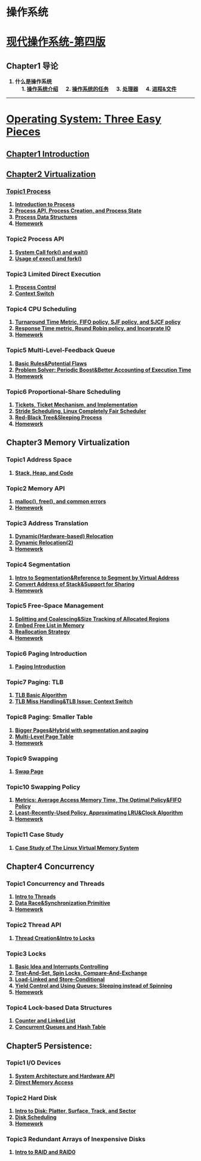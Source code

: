 # 操作系统

# <strong> [现代操作系统-第四版]()
## Chapter1 导论
1. 什么是操作系统 <br>
&emsp; 1. [操作系统介绍](https://github.com/KingArthur0205/Operarting-System/blob/main/%E7%8E%B0%E4%BB%A3%E6%93%8D%E4%BD%9C%E7%B3%BB%E7%BB%9F%E7%AC%94%E8%AE%B0/Ch1%20%E5%AF%BC%E8%AE%BA/%E3%80%90OS%E3%80%91Day_1.pdf)
&emsp; 2. [操作系统的任务](https://github.com/KingArthur0205/Operarting-System/blob/main/%E7%8E%B0%E4%BB%A3%E6%93%8D%E4%BD%9C%E7%B3%BB%E7%BB%9F%E7%AC%94%E8%AE%B0/Ch1%20%E5%AF%BC%E8%AE%BA/%E3%80%90OS%E3%80%91Day2.pdf)
&emsp; 3. [处理器](https://github.com/KingArthur0205/Operarting-System/blob/main/%E7%8E%B0%E4%BB%A3%E6%93%8D%E4%BD%9C%E7%B3%BB%E7%BB%9F%E7%AC%94%E8%AE%B0/Ch1%20%E5%AF%BC%E8%AE%BA/%E3%80%90OS%E3%80%91Day3.pdf)
&emsp; 4. [进程&文件](https://github.com/KingArthur0205/Operarting-System/blob/main/%E7%8E%B0%E4%BB%A3%E6%93%8D%E4%BD%9C%E7%B3%BB%E7%BB%9F%E7%AC%94%E8%AE%B0/Ch1%20%E5%AF%BC%E8%AE%BA/%E3%80%90OS%E3%80%91Day4.pdf)
<hr>
  
# <strong> [Operating System: Three Easy Pieces](https://pages.cs.wisc.edu/~remzi/OSTEP/)
## [Chapter1 Introduction](https://github.com/KingArthur0205/Operarting-System/blob/main/Operating%20System_Three%20Easy%20Pieces%20Note/Ch1%20Introduction/%E3%80%90OS%E3%80%91Day6.pdf)
## [Chapter2 Virtualization](https://github.com/KingArthur0205/Operarting-System/tree/main/Operating%20System_Three%20Easy%20Pieces%20Note/Ch2%20Virtualization/Topic%201%20Process)
### [Topic1 Process](https://github.com/KingArthur0205/Operarting-System/tree/main/Operating%20System_Three%20Easy%20Pieces%20Note/Ch2%20Virtualization/Topic%201%20Process)
1. [Introduction to Process](https://github.com/KingArthur0205/Operarting-System/blob/main/Operating%20System_Three%20Easy%20Pieces%20Note/Ch2%20Virtualization/Topic%201%20Process/%E3%80%90OS%E3%80%91Day6(2).pdf)
2. [Process API, Process Creation, and Process State](https://github.com/KingArthur0205/Operarting-System/blob/main/Operating%20System_Three%20Easy%20Pieces%20Note/Ch2%20Virtualization/Topic%201%20Process/%E3%80%90OS%E3%80%91Day7.pdf)
3. [Process Data Structures](https://github.com/KingArthur0205/Operarting-System/blob/main/Operating%20System_Three%20Easy%20Pieces%20Note/Ch2%20Virtualization/Topic%201%20Process/%E3%80%90OS%E3%80%91Day7\(2%EF%BC%89.pdf)
4. [Homework](https://github.com/KingArthur0205/Operarting-System/blob/main/Operating%20System_Three%20Easy%20Pieces%20Note/Ch2%20Virtualization/Topic%201%20Process/%E3%80%90OS%E3%80%91Day7(3).pdf)
### Topic2 Process API
1. [System Call fork() and wait()](https://github.com/KingArthur0205/Operarting-System/blob/main/Operating%20System_Three%20Easy%20Pieces%20Note/Ch2%20Virtualization/Topic%202%20Process%20API/%E3%80%90OS%E3%80%91Day8.pdf)
2. [Usage of exec() and fork()](https://github.com/KingArthur0205/Operarting-System/blob/main/Operating%20System_Three%20Easy%20Pieces%20Note/Ch2%20Virtualization/Topic%202%20Process%20API/%E3%80%90OS%E3%80%91Day8(2).pdf)
### Topic3 Limited Direct Execution
1. [Process Control](https://github.com/KingArthur0205/Operarting-System/blob/main/Operating%20System_Three%20Easy%20Pieces%20Note/Ch2%20Virtualization/Topic%203%20Limited%20Direct%20Execution/%E3%80%90OS%E3%80%91Day10.pdf)
2. [Context Switch](https://github.com/KingArthur0205/Operarting-System/blob/main/Operating%20System_Three%20Easy%20Pieces%20Note/Ch2%20Virtualization/Topic%203%20Limited%20Direct%20Execution/%E3%80%90OS%E3%80%91Day11.pdf)
### Topic4 CPU Scheduling
1. [Turnaround Time Metric, FIFO policy, SJF policy, and SJCF policy](https://github.com/KingArthur0205/Operarting-System/blob/main/Operating%20System_Three%20Easy%20Pieces%20Note/Ch2%20Virtualization/Topic%204%20CPU%20Scheduling/%E3%80%90OS%E3%80%91Day12.pdf)
2. [Response Time metric, Round Robin policy, and Incorprate IO](https://github.com/KingArthur0205/Operarting-System/blob/main/Operating%20System_Three%20Easy%20Pieces%20Note/Ch2%20Virtualization/Topic%204%20CPU%20Scheduling/%E3%80%90OS%E3%80%91Day12(2).pdf)
3. [Homework](https://github.com/KingArthur0205/Operarting-System/blob/main/Operating%20System_Three%20Easy%20Pieces%20Note/Ch2%20Virtualization/Topic%204%20CPU%20Scheduling/%E3%80%90OS%E3%80%91Day12(3).pdf)
### Topic5 Multi-Level-Feedback Queue
1. [Basic Rules&Potential Flaws](https://github.com/KingArthur0205/Operarting-System/blob/main/Operating%20System_Three%20Easy%20Pieces%20Note/Ch2%20Virtualization/Topic%205%20Multi-Level-Feedback%20Queue/%E3%80%90OS%E3%80%91Day13.pdf)
2. [Problem Solver: Periodic Boost&Better Accounting of Execution Time](https://github.com/KingArthur0205/Operarting-System/blob/main/Operating%20System_Three%20Easy%20Pieces%20Note/Ch2%20Virtualization/Topic%205%20Multi-Level-Feedback%20Queue/%E3%80%90OS%E3%80%91Day13(2).pdf)
3. [Homework](https://github.com/KingArthur0205/Operarting-System/blob/main/Operating%20System_Three%20Easy%20Pieces%20Note/Ch2%20Virtualization/Topic%205%20Multi-Level-Feedback%20Queue/%E3%80%90OS%E3%80%91Day13(3).pdf)
### Topic6 Proportional-Share Scheduling
1. [Tickets, Ticket Mechanism, and Implementation](https://github.com/KingArthur0205/Operarting-System/blob/main/Operating%20System_Three%20Easy%20Pieces%20Note/Ch2%20Virtualization/Topic%206%20Proportional-Share%20Scheduling/%E3%80%90OS%E3%80%91Day14.pdf)
2. [Stride Scheduling, Linux Completely Fair Scheduler](https://github.com/KingArthur0205/Operarting-System/blob/main/Operating%20System_Three%20Easy%20Pieces%20Note/Ch2%20Virtualization/Topic%206%20Proportional-Share%20Scheduling/%E3%80%90OS%E3%80%91Day15.pdf)
3. [Red-Black Tree&Sleeping Process](https://github.com/KingArthur0205/Operarting-System/blob/main/Operating%20System_Three%20Easy%20Pieces%20Note/Ch2%20Virtualization/Topic%206%20Proportional-Share%20Scheduling/%E3%80%90OS%E3%80%91Day15(2).pdf)
4. [Homework](https://github.com/KingArthur0205/Operarting-System/blob/main/Operating%20System_Three%20Easy%20Pieces%20Note/Ch2%20Virtualization/Topic%206%20Proportional-Share%20Scheduling/%E3%80%90OS%E3%80%91Day15(3).pdf)
## Chapter3 Memory Virtualization
### Topic1 Address Space
1. [Stack, Heap, and Code](https://github.com/KingArthur0205/Operarting-System/blob/main/Operating%20System_Three%20Easy%20Pieces%20Note/Ch3%20Memory%20Virtualization/Topic1%20Address%20Space/%E3%80%90OS%E3%80%91Day16.pdf)
### Topic2 Memory API
1. [malloc(), free(), and common errors](https://github.com/KingArthur0205/Operarting-System/blob/main/Operating%20System_Three%20Easy%20Pieces%20Note/Ch3%20Memory%20Virtualization/Topic2%20Memory%20API/%E3%80%90OS%E3%80%91Day17.pdf)
2. [Homework](https://github.com/KingArthur0205/Operarting-System/blob/main/Operating%20System_Three%20Easy%20Pieces%20Note/Ch3%20Memory%20Virtualization/Topic2%20Memory%20API/%E3%80%90OS%E3%80%91Day17(2).pdf)
### Topic3 Address Translation
1. [Dynamic(Hardware-based) Relocation](https://github.com/KingArthur0205/Operarting-System/blob/main/Operating%20System_Three%20Easy%20Pieces%20Note/Ch3%20Memory%20Virtualization/Topic3%20Address%20Translation/%E3%80%90OS%E3%80%91Day17(3).pdf)
2. [Dynamic Relocation(2)](https://github.com/KingArthur0205/Operarting-System/blob/main/Operating%20System_Three%20Easy%20Pieces%20Note/Ch3%20Memory%20Virtualization/Topic3%20Address%20Translation/%E3%80%90OS%E3%80%91Day18.pdf)
3. [Homework](https://github.com/KingArthur0205/Operarting-System/blob/main/Operating%20System_Three%20Easy%20Pieces%20Note/Ch3%20Memory%20Virtualization/Topic3%20Address%20Translation/%E3%80%90OS%E3%80%91Day18(2).pdf)
### Topic4 Segmentation
1. [Intro to Segmentation&Reference to Segment by Virtual Address](https://github.com/KingArthur0205/Operarting-System/blob/main/Operating%20System_Three%20Easy%20Pieces%20Note/Ch3%20Memory%20Virtualization/Topic4%20Segmentation/%E3%80%90OS%E3%80%91Day19.pdf)
2. [Convert Address of Stack&Support for Sharing](https://github.com/KingArthur0205/Operarting-System/blob/main/Operating%20System_Three%20Easy%20Pieces%20Note/Ch3%20Memory%20Virtualization/Topic4%20Segmentation/%E3%80%90OS%E3%80%91Day19(2).pdf)
3. [Homework](https://github.com/KingArthur0205/Operarting-System/blob/main/Operating%20System_Three%20Easy%20Pieces%20Note/Ch3%20Memory%20Virtualization/Topic4%20Segmentation/%E3%80%90OS%E3%80%91Day19(3).pdf)
### Topic5 Free-Space Management
1. [Splitting and Coalescing&Size Tracking of Allocated Regions](https://github.com/KingArthur0205/Operarting-System/blob/main/Operating%20System_Three%20Easy%20Pieces%20Note/Ch3%20Memory%20Virtualization/Topic5%20Free-Space%20Management/%E3%80%90OS%E3%80%91Day20.pdf)
2. [Embed Free List in Memory](https://github.com/KingArthur0205/Operarting-System/blob/main/Operating%20System_Three%20Easy%20Pieces%20Note/Ch3%20Memory%20Virtualization/Topic5%20Free-Space%20Management/%E3%80%90OS%E3%80%91Day20(2).pdf)
3. [Reallocation Strategy](https://github.com/KingArthur0205/Operarting-System/blob/main/Operating%20System_Three%20Easy%20Pieces%20Note/Ch3%20Memory%20Virtualization/Topic5%20Free-Space%20Management/%E3%80%90OS%E3%80%91Day20(3).pdf)
4. [Homework](https://github.com/KingArthur0205/Operarting-System/blob/main/Operating%20System_Three%20Easy%20Pieces%20Note/Ch3%20Memory%20Virtualization/Topic5%20Free-Space%20Management/%E3%80%90OS%E3%80%91Day20(4).pdf)
### Topic6 Paging Introduction
1. [Paging Introduction](https://github.com/KingArthur0205/Operarting-System/blob/main/Operating%20System_Three%20Easy%20Pieces%20Note/Ch3%20Memory%20Virtualization/Topic6%20Paging_Introduction/%E3%80%90OS%E3%80%91Day21.pdf)
### Topic7 Paging: TLB
1. [TLB Basic Algorithm](https://github.com/KingArthur0205/Operarting-System/blob/main/Operating%20System_Three%20Easy%20Pieces%20Note/Ch3%20Memory%20Virtualization/Topic7%20Paging_TLB/%E3%80%90OS%E3%80%91Day23.pdf)
2. [TLB Miss Handling&TLB Issue: Context Switch](https://github.com/KingArthur0205/Operarting-System/blob/main/Operating%20System_Three%20Easy%20Pieces%20Note/Ch3%20Memory%20Virtualization/Topic7%20Paging_TLB/%E3%80%90OS%E3%80%91Day23(2).pdf)
### Topic8 Paging: Smaller Table
1. [Bigger Pages&Hybrid with segmentation and paging](https://github.com/KingArthur0205/Operarting-System/blob/main/Operating%20System_Three%20Easy%20Pieces%20Note/Ch3%20Memory%20Virtualization/Topic8%20Smaller%20Page%20Tables/%E3%80%90OS%E3%80%91Day24.pdf)
2. [Multi-Level Page Table](https://github.com/KingArthur0205/Operarting-System/blob/main/Operating%20System_Three%20Easy%20Pieces%20Note/Ch3%20Memory%20Virtualization/Topic8%20Smaller%20Page%20Tables/%E3%80%90OS%E3%80%91Day24(2).pdf)  
3. [Homework](https://github.com/KingArthur0205/Operarting-System/blob/main/Operating%20System_Three%20Easy%20Pieces%20Note/Ch3%20Memory%20Virtualization/Topic8%20Smaller%20Page%20Tables/%E3%80%90OS%E3%80%91Day24(3).pdf)
### Topic9 Swapping
1. [Swap Page](https://github.com/KingArthur0205/Operarting-System/blob/main/Operating%20System_Three%20Easy%20Pieces%20Note/Ch3%20Memory%20Virtualization/Topic9%20Swapping/%E3%80%90OS%E3%80%91Day26.pdf)
### Topic10 Swapping Policy
1. [Metrics: Average Access Memory Time, The Optimal Policy&FIFO Policy](https://github.com/KingArthur0205/Operarting-System/blob/main/Operating%20System_Three%20Easy%20Pieces%20Note/Ch3%20Memory%20Virtualization/Topic9%20Swapping/%E3%80%90OS%E3%80%91Day26.pdf)
2. [Least-Recently-Used Policy, Approximating LRU&Clock Algorithm](https://github.com/KingArthur0205/Operarting-System/blob/main/Operating%20System_Three%20Easy%20Pieces%20Note/Ch3%20Memory%20Virtualization/Topic10%20Swapping%20Policy/%E3%80%90OS%E3%80%91Day28.pdf)
3. [Homework](https://github.com/KingArthur0205/Operarting-System/blob/main/Operating%20System_Three%20Easy%20Pieces%20Note/Ch3%20Memory%20Virtualization/Topic10%20Swapping%20Policy/%E3%80%90OS%E3%80%91Day28(2).pdf)
### Topic11 Case Study
1. [Case Study of The Linux Virtual Memory System](https://github.com/KingArthur0205/Operarting-System/blob/main/Operating%20System_Three%20Easy%20Pieces%20Note/Ch3%20Memory%20Virtualization/Topic11%20Case%20Study/%E3%80%90OS%E3%80%91Day29.pdf)
## Chapter4 Concurrency
### Topic1 Concurrency and Threads
1. [Intro to Threads](https://github.com/KingArthur0205/Operarting-System/blob/main/Operating%20System_Three%20Easy%20Pieces%20Note/Ch4%20Concurrency/Topic1%20Concurrency%20and%20Threads/%E3%80%90OS%E3%80%91Day30.pdf)
2. [Data Race&Synchronization Primitive](https://github.com/KingArthur0205/Operarting-System/blob/main/Operating%20System_Three%20Easy%20Pieces%20Note/Ch4%20Concurrency/Topic1%20Concurrency%20and%20Threads/%E3%80%90OS%E3%80%91Day30(2).pdf)
3. [Homework](https://github.com/KingArthur0205/Operarting-System/blob/main/Operating%20System_Three%20Easy%20Pieces%20Note/Ch4%20Concurrency/Topic1%20Concurrency%20and%20Threads/%E3%80%90OS%E3%80%91Day30(3).pdf)
### Topic2 Thread API
1. [Thread Creation&Intro to Locks](https://github.com/KingArthur0205/Operarting-System/blob/main/Operating%20System_Three%20Easy%20Pieces%20Note/Ch4%20Concurrency/Topic2%20Thread%20API/%E3%80%90OS%E3%80%91Day31.pdf)
### Topic3 Locks
1. [Basic Idea and Interrupts Controlling](https://github.com/KingArthur0205/Operarting-System/blob/main/Operating%20System_Three%20Easy%20Pieces%20Note/Ch4%20Concurrency/Topic3%20Locks/%E3%80%90OS%E3%80%91Day32.pdf)
2. [Test-And-Set, Spin Locks, Compare-And-Exchange](https://github.com/KingArthur0205/Operarting-System/blob/main/Operating%20System_Three%20Easy%20Pieces%20Note/Ch4%20Concurrency/Topic3%20Locks/%E3%80%90OS%E3%80%91Day33.pdf)
3. [Load-Linked and Store-Conditional](https://github.com/KingArthur0205/Operarting-System/blob/main/Operating%20System_Three%20Easy%20Pieces%20Note/Ch4%20Concurrency/Topic3%20Locks/%E3%80%90OS%E3%80%91Day33(2).pdf)
4. [Yield Control and Using Queues: Sleeping instead of Spinning](https://github.com/KingArthur0205/Operarting-System/blob/main/Operating%20System_Three%20Easy%20Pieces%20Note/Ch4%20Concurrency/Topic3%20Locks/%E3%80%90OS%E3%80%91Day33(3).pdf)
5. [Homework](https://github.com/KingArthur0205/Operarting-System/blob/main/Operating%20System_Three%20Easy%20Pieces%20Note/Ch4%20Concurrency/Topic3%20Locks/%E3%80%90OS%E3%80%91Day34.pdf)
### Topic4 Lock-based Data Structures
1. [Counter and Linked List](https://github.com/KingArthur0205/Operarting-System/blob/main/Operating%20System_Three%20Easy%20Pieces%20Note/Ch4%20Concurrency/Topic3%20Locks/%E3%80%90OS%E3%80%91Day34.pdf)
2. [Concurrent Queues and Hash Table](https://github.com/KingArthur0205/Operarting-System/blob/main/Operating%20System_Three%20Easy%20Pieces%20Note/Ch4%20Concurrency/Topic4%20Lock-based%20Data%20Structures/%E3%80%90OS%E3%80%91Day35(2).pdf)
## Chapter5 Persistence:
### Topic1 I/O Devices
1. [System Architecture and Hardware API](https://github.com/KingArthur0205/Operarting-System/blob/main/Operating%20System_Three%20Easy%20Pieces%20Note/Ch5%20Persistence/Topic1%20IO%20Devices/%E3%80%90OS%E3%80%91Day38.pdf)
2. [Direct Memory Access](https://github.com/KingArthur0205/Operarting-System/blob/main/Operating%20System_Three%20Easy%20Pieces%20Note/Ch5%20Persistence/Topic1%20IO%20Devices/%E3%80%90OS%E3%80%91Day39.pdf)
### Topic2 Hard Disk
1. [Intro to Disk: Platter, Surface, Track, and Sector](https://github.com/KingArthur0205/Operarting-System/blob/main/Operating%20System_Three%20Easy%20Pieces%20Note/Ch5%20Persistence/Topic2%20Hard%20Disk%20Drive/%E3%80%90OS%E3%80%91Day40.pdf)
2. [Disk Scheduling](https://github.com/KingArthur0205/Operarting-System/blob/main/Operating%20System_Three%20Easy%20Pieces%20Note/Ch5%20Persistence/Topic2%20Hard%20Disk%20Drive/%E3%80%90OS%E3%80%91Day40(2).pdf)
3. [Homework](https://github.com/KingArthur0205/Operarting-System/blob/main/Operating%20System_Three%20Easy%20Pieces%20Note/Ch5%20Persistence/Topic2%20Hard%20Disk%20Drive/%E3%80%90OS%E3%80%91Day41.pdf)
### Topic3 Redundant Arrays of Inexpensive Disks
1. [Intro to RAID and RAID0](https://github.com/KingArthur0205/Operarting-System/blob/main/Operating%20System_Three%20Easy%20Pieces%20Note/Ch5%20Persistence/Topic3%20RAID/%E3%80%90OS%E3%80%91Day41(2))
